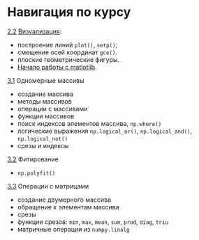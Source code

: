 # Навигация по курсу

[2.2](/2._Обработка_табличных_данных_и_их_визуализация_в_Python/2.2_Задача._Построение_графиков_функций_и_рисование_плоских_фигур.ipynb) 
[Визуализация](/2._Обработка_табличных_данных_и_их_визуализация_в_Python/readme.md):
* построение линий `plot()`, `setp()`; 
* смещение осей координат `gce()`. 
* плоские геометрические фигуры.
* [Начало работы с matlotlib](/2._Обработка_табличных_данных_и_их_визуализация_в_Python/matlotlib.ipynb).

[3.1](3._Матрицы_и_векторы_в_Python/3.1_Задача._О_движении_по_различным_участкам_дороги.ipynb)
Одномерные массивы
* создание массива
* методы массивов
* операции с массивами
* функции массивов
* поиск индексов элементов массива, `np.where()`
* логические выражения `np.logical_or()`, `np.logical_and()`, `np.logical_not()`
* срезы и индексы

[3.2](/3._Матрицы_и_векторы_в_Python/3.2_Задача_О_выстреле_из_пушки.ipynb)
Фитирование
* `np.polyfit()`

[3.3](3._Матрицы_и_векторы_в_Python/3.3_Задача_Операции_c_матрицами.ipynb)
Операции с матрицами
* создание двумерного массива
* обращение к элементам массива
* срезы
* функции срезов: `min`, `max`, `mean`, `sum`, `prod`, `diag`, `triu`
* матричные операции из `numpy.linalg`
